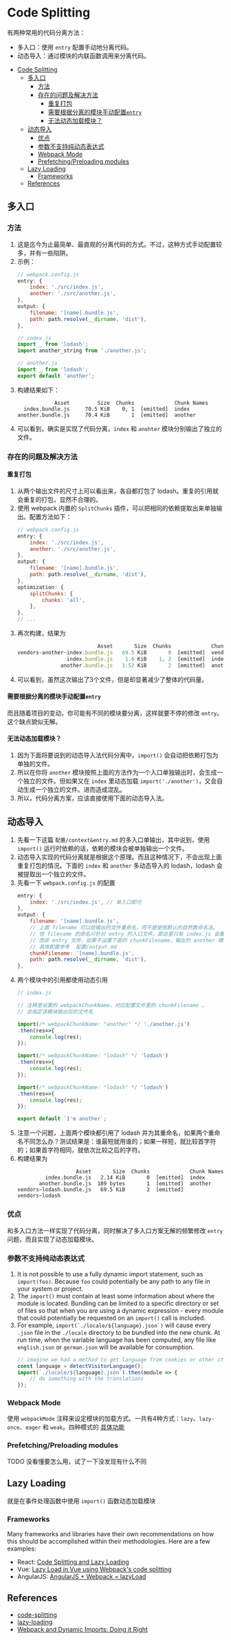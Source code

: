 # Code Splitting


有两种常用的代码分离方法：
* 多入口：使用 `entry` 配置手动地分离代码。
* 动态导入：通过模块的内联函数调用来分离代码。


<!-- TOC -->

- [Code Splitting](#code-splitting)
    - [多入口](#多入口)
        - [方法](#方法)
        - [存在的问题及解决方法](#存在的问题及解决方法)
            - [重复打包](#重复打包)
            - [需要根据分离的模块手动配置`entry`](#需要根据分离的模块手动配置entry)
            - [无法动态加载模块？](#无法动态加载模块)
    - [动态导入](#动态导入)
        - [优点](#优点)
        - [参数不支持纯动态表达式](#参数不支持纯动态表达式)
        - [Webpack Mode](#webpack-mode)
        - [Prefetching/Preloading modules](#prefetchingpreloading-modules)
    - [Lazy Loading](#lazy-loading)
        - [Frameworks](#frameworks)
    - [References](#references)

<!-- /TOC -->


## 多入口
### 方法
1. 这是迄今为止最简单、最直观的分离代码的方式。不过，这种方式手动配置较多，并有一些陷阱。
2. 示例：
    ```js
    // webpack.config.js
    entry: {
        index: './src/index.js',
        another: './src/another.js',
    },
    output: {
        filename: '[name].bundle.js',
        path: path.resolve(__dirname, 'dist'),
    },
    ```
    ```js
    // index.js
    import _ from 'lodash';
    import another_string from './another.js';
    ```
    ```js
    // another.js
    import _ from 'lodash';
    export default 'another';
    ```
3. 构建结果如下：
    ```shell
                Asset         Size  Chunks             Chunk Names
      index.bundle.js     70.5 KiB    0, 1  [emitted]  index
    another.bundle.js     70.4 KiB       1  [emitted]  another
    ```
4. 可以看到，确实是实现了代码分离，`index` 和 `anohter` 模块分别输出了独立的文件。

### 存在的问题及解决方法
#### 重复打包
1. 从两个输出文件的尺寸上可以看出来，各自都打包了 lodash。重复的引用就会重复的打包，显然不合理的。
2. 使用 webpack 内置的 `SplitChunks` 插件，可以把相同的依赖提取出来单独输出。配置方法如下：
    ```js
    // webpack.config.js
    entry: {
        index: './src/index.js',
        another: './src/another.js',
    },
    output: {
        filename: '[name].bundle.js',
        path: path.resolve(__dirname, 'dist'),
    },
    optimization: {
        splitChunks: {
            chunks: 'all',
        },
    },
    // ...
    ```
3. 再次构建，结果为
    ```js
                              Asset       Size  Chunks             Chunk Names
    vendors~another~index.bundle.js   69.5 KiB       0  [emitted]  vendors~another~index
                    index.bundle.js    1.6 KiB    1, 2  [emitted]  index
                  another.bundle.js   1.52 KiB       2  [emitted]  another
    ```
4. 可以看到，虽然这次输出了3个文件，但是却显著减少了整体的代码量。

#### 需要根据分离的模块手动配置`entry`
而且随着项目的变动，你可能有不同的模块要分离，这样就要不停的修改 `entry`。这个缺点貌似无解。

#### 无法动态加载模块？
1. 因为下面将要说到的动态导入法代码分离中，`import()` 会自动把依赖打包为单独的文件。
2. 所以在你将 `another` 模块按照上面的方法作为一个入口单独输出时，会生成一个独立的文件。但如果又在 `index` 里动态加载 `import('./another')`，又会自动生成一个独立的文件。进而造成混乱。
3. 所以，代码分离方案，应该直接使用下面的动态导入法。


## 动态导入
1. 先看一下这篇 `配置/context&entry.md` 的多入口单输出，其中说到，使用 `import()` 运行时依赖的话，依赖的模块会被单独输出一个文件。
2. 动态导入实现的代码分离就是根据这个原理。而且这种情况下，不会出现上面重复打包的情况。下面的 `index` 和 `another` 多动态导入的 lodash，lodash 会被提取出一个独立的文件。
3. 先看一下 `webpack.config.js` 的配置
    ```js
    entry: {
        index: './src/index.js', // 单入口即可
    },
    output: {
        filename: '[name].bundle.js',
        // 上面 filename 可以给输出的文件重命名，而不是使用默认的自然数命名法。
        // 但 filename 的命名只针对 entry 的入口文件，即这里只有 index.js 会重命名为index.bundle.js。
        // 而非 entry 文件，如果不设置下面的 chunkFilename，输出的 another 模块和 提取的 lodash 模块还是会用自然数命名法。
        // 具体配置参考  配置/output.md
        chunkFilename: '[name].bundle.js',
        path: path.resolve(__dirname, 'dist'),
    },
    ```
4. 两个模块中的引用都使用动态引用
    ```js
    // index.js

    // 注释里设置的 webpackChunkName，对应配置文件里的 chunkFilename 。
    // 会指定该模块输出后的文件名

    import(/* webpackChunkName: "another" */ './another.js')
    .then(res=>{
        console.log(res);
    });

    import(/* webpackChunkName: "lodash" */ 'lodash')
    .then(res=>{
        console.log(res);
    });
    ```
    ```js
    import(/* webpackChunkName: "lodash" */ 'lodash')
    .then(res=>{
        console.log(res);
    });

    export default `I'm another`;
    ```
5. 注意一个问题，上面两个模块都引用了 lodash 并为其重命名，如果两个重命名不同怎么办？测试结果是：谁最短就用谁的；如果一样短，就比较首字符的；如果首字符相同，就依次比较之后的字符。
6. 构建结果为
    ```shell
                       Asset       Size  Chunks             Chunk Names
             index.bundle.js   2.14 KiB       0  [emitted]  index
           another.bundle.js  189 bytes       1  [emitted]  another
    vendors~lodash.bundle.js   69.5 KiB       2  [emitted]  vendors~lodash
    ```

### 优点
和多入口方法一样实现了代码分离，同时解决了多入口方案无解的频繁修改 `entry` 问题，而且实现了动态加载模块。

### 参数不支持纯动态表达式
1. It is not possible to use a fully dynamic import statement, such as `import(foo)`. Because `foo` could potentially be any path to any file in your system or project.
2. The `import()` must contain at least some information about where the module is located. Bundling can be limited to a specific directory or set of files so that when you are using a dynamic expression - every module that could potentially be requested on an `import()` call is included. 
3. For example, ```import(`./locale/${language}.json`)``` will cause every `.json` file in the `./locale` directory to be bundled into the new chunk. At run time, when the variable language has been computed, any file like `english.json` or `german.json` will be available for consumption.
    ```js
    // imagine we had a method to get language from cookies or other storage
    const language = detectVisitorLanguage();
    import(`./locale/${language}.json`).then(module => {
        // do something with the translations
    });
    ```
    
### Webpack Mode
使用 `webpackMode` 注释来设定模块的加载方式。一共有4种方式：`lazy`、`lazy-once`、`eager` 和 `weak`。四种模式的 [具体功能](https://webpack.js.org/api/module-methods/#import-)

### Prefetching/Preloading modules
TODO 没看懂要怎么用，试了一下没发现有什么不同


## Lazy Loading
就是在事件处理函数中使用 `import()` 函数动态加载模块

### Frameworks
Many frameworks and libraries have their own recommendations on how this should
be accomplished within their methodologies. Here are a few examples:
* React: [Code Splitting and Lazy Loading](https://reacttraining.com/react-router/web/guides/code-splitting)
* Vue: [Lazy Load in Vue using Webpack's code splitting](https://alexjoverm.github.io/2017/07/16/Lazy-load-in-Vue-using-Webpack-s-code-splitting/)
* AngularJS: [AngularJS + Webpack = lazyLoad](https://medium.com/@var_bin/angularjs-webpack-lazyload-bb7977f390dd)


## References
* [code-splitting](https://www.webpackjs.com/guides/code-splitting/)
* [lazy-loading](https://webpack.js.org/guides/lazy-loading/)
* [Webpack and Dynamic Imports: Doing it Right](https://medium.com/front-end-hacking/webpack-and-dynamic-imports-doing-it-right-72549ff49234)
